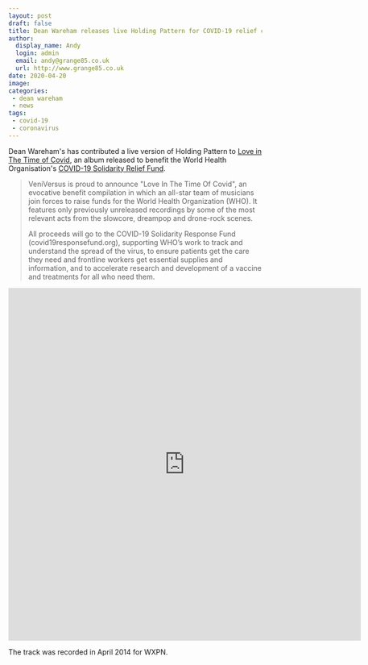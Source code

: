 ```yaml
---
layout: post
draft: false
title: Dean Wareham releases live Holding Pattern for COVID-19 relief compilation
author: 
  display_name: Andy
  login: admin
  email: andy@grange85.co.uk
  url: http://www.grange85.co.uk
date: 2020-04-20
image: 
categories:
 - dean wareham
 - news
tags:
 - covid-19
 - coronavirus
---
```

Dean Wareham's has contributed a live version of Holding Pattern to [Love in The Time of Covid](https://veniversus.bandcamp.com/album/love-in-the-time-of-covid), an album released to benefit the World Health Organisation's [COVID-19 Solidarity Relief Fund](https://www.who.int/emergencies/diseases/novel-coronavirus-2019/donate).

> VeniVersus is proud to announce "Love In The Time Of Covid", an evocative benefit compilation in which an all-star team of musicians join forces to raise funds for the World Health Organization (WHO). It features only previously unreleased recordings by some of the most relevant acts from the slowcore, dreampop and drone-rock scenes.
> 
> All proceeds will go to the COVID-19 Solidarity Response Fund (covid19responsefund.org), supporting WHO’s work to track and understand the spread of the virus, to ensure patients get the care they need and frontline workers get essential supplies and information, and to accelerate research and development of a vaccine and treatments for all who need them.

<iframe style="border: 0; width: 700px; height: 700px;" src="https://bandcamp.com/EmbeddedPlayer/album=3292767783/size=large/bgcol=ffffff/linkcol=0687f5/minimal=true/transparent=true/" seamless><a href="http://veniversus.bandcamp.com/album/love-in-the-time-of-covid">Love In The Time Of Covid by Various Artists</a></iframe>

The track was recorded in April 2014 for WXPN.

